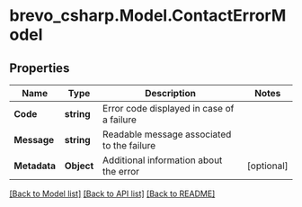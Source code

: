 # brevo_csharp.Model.ContactErrorModel
## Properties

Name | Type | Description | Notes
------------ | ------------- | ------------- | -------------
**Code** | **string** | Error code displayed in case of a failure | 
**Message** | **string** | Readable message associated to the failure | 
**Metadata** | **Object** | Additional information about the error | [optional] 

[[Back to Model list]](../README.md#documentation-for-models) [[Back to API list]](../README.md#documentation-for-api-endpoints) [[Back to README]](../README.md)


